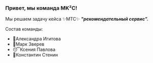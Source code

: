 ### Привет, мы команда MK²C!

Мы решаем задачу кейса ✨МТС✨  ***"рекомендательный сервис".***

Состав команды:
- 🤤Александра Игитова 
- 🤡Марк Зверев
- 😴Ксения Павлова
- 🤔Константин Стенин

